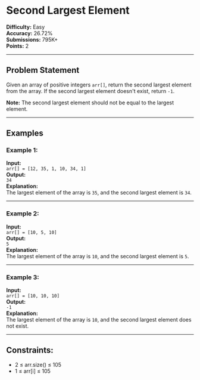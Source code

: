 # Second Largest Element

**Difficulty:** Easy  
**Accuracy:** 26.72%  
**Submissions:** 795K+  
**Points:** 2  

---

## Problem Statement

Given an array of positive integers `arr[]`, return the second largest element from the array. If the second largest element doesn't exist, return `-1`.

**Note:** The second largest element should not be equal to the largest element.

---

## Examples

### Example 1:
**Input:**  
`arr[] = [12, 35, 1, 10, 34, 1]`  
**Output:**  
`34`  
**Explanation:**  
The largest element of the array is `35`, and the second largest element is `34`.

---

### Example 2:
**Input:**  
`arr[] = [10, 5, 10]`  
**Output:**  
`5`  
**Explanation:**  
The largest element of the array is `10`, and the second largest element is `5`.

---

### Example 3:
**Input:**  
`arr[] = [10, 10, 10]`  
**Output:**  
`-1`  
**Explanation:**  
The largest element of the array is `10`, and the second largest element does not exist.

---

## Constraints:

- 2 ≤ arr.size() ≤ 105
- 1 ≤ arr[i] ≤ 105
